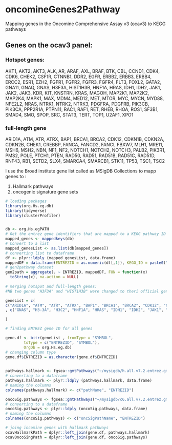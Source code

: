 # oncomineGenes2Pathway
Mapping genes in the Oncomine Comprehensive Assay v3 (ocav3) to KEGG pathways

## Genes on the ocav3 panel:

### Hotspot genes:

AKT1, AKT2, AKT3, ALK, AR, ARAF, AXL, BRAF, BTK, CBL, CCND1, CDK4, CDK6, CHEK2, CSF1R, CTNNB1, DDR2, EGFR, ERBB2, ERBB3, ERBB4, ERCC2, ESR1, EZH2, FGFR1, FGFR2, FGFR3, FGFR4, FLT3, FOXL2, GATA2, GNA11, GNAQ, GNAS, H3F3A, HIST1H3B, HNF1A, HRAS, IDH1, IDH2, JAK1, JAK2, JAK3, KDR, KIT, KNSTRN, KRAS, MAGOH, MAP2K1, MAP2K2, MAP2K4, MAPK1, MAX, MDM4, MED12, MET, MTOR, MYC, MYCN, MYD88, NFE2L2, NRAS, NTRK1, NTRK2, NTRK3, PDGFRA, PDGFRB, PIK3CB, PIK3CA, PPP2R1A, PTPN11, RAC1, RAF1, RET, RHEB, RHOA, ROS1, SF3B1, SMAD4, SMO, SPOP, SRC, STAT3, TERT, TOP1, U2AF1, XPO1


### full-length gene 

ARID1A, ATM, ATR, ATRX, BAP1, BRCA1, BRCA2, CDK12, CDKN1B, CDKN2A, CDKN2B, CHEK1, CREBBP, FANCA, FANCD2, FANCI, FBXW7, MLH1, MRE11, MSH6, MSH2, NBN, NF1, NF2, NOTCH1, NOTCH2, NOTCH3, PALB2, PIK3R1, PMS2, POLE, PTCH1, PTEN, RAD50, RAD51, RAD51B, RAD51C, RAD51D, RNF43, RB1, SETD2, SLX4, SMARCA4, SMARCB1, STK11, TP53, TSC1, TSC2

I use the Broad institute  gene list called as MSigDB Collections to mapp genes to :

1. Hallmark pathways
2. oncogenic signature gene sets


```r
# loading packages
library(org.Hs.eg.db)
library(tidyverse)
library(clusterProfiler)


db <- org.Hs.egPATH
# Get the entrez gene identifiers that are mapped to a KEGG pathway ID
mapped_genes <- mappedkeys(db)
# Convert to a list
mapped_genesList <- as.list(db[mapped_genes])
# converting list to dataframe
df <- plyr::ldply (mapped_genesList, data.frame)
mappedDF = data.frame(ENTREZID = as.numeric(df[,1]), KEGG_ID = paste0("map",df[,2]))
# gen2pathway dataset
gen2path = aggregate(. ~ ENTREZID, mappedDF, FUN = function(x) 
  toString(x), na.action = NULL)
  
# merging hotspot and full-length genes:
#NB two genes "H3F3A" and "HIST1H3B" were changed to theri official gene symbols; "H3-3A" and "H3C2" , respectively.

geneList = c(
c("ARID1A", "ATM", "ATR", "ATRX", "BAP1", "BRCA1", "BRCA2", "CDK12", "CDKN1B", "CDKN2A", "CDKN2B", "CHEK1", "CREBBP", "FANCA", "FANCD2", "FANCI", "FBXW7", "MLH1", "MRE11", "MSH6", "MSH2", "NBN", "NF1", "NF2", "NOTCH1", "NOTCH2", "NOTCH3", "PALB2", "PIK3R1", "PMS2", "POLE", "PTCH1", "PTEN", "RAD50", "RAD51", "RAD51B", "RAD51C", "RAD51D", "RNF43", "RB1", "SETD2", "SLX4", "SMARCA4", "SMARCB1", "STK11", "TP53", "TSC1", "TSC2")
, c("GNAS", "H3-3A", "H3C2", "HNF1A", "HRAS", "IDH1", "IDH2", "JAK1", "JAK2", "JAK3", "KDR", "KIT", "KNSTRN", "KRAS", "MAGOH", "MAP2K1", "MAP2K2", "MAP2K4", "MAPK1", "MAX", "MDM4", "MED12", "MET", "MTOR", "MYC", "MYCN", "MYD88", "NFE2L2", "NRAS", "NTRK1", "NTRK2", "NTRK3", "PDGFRA", "PDGFRB", "PIK3CB", "PIK3CA", "PPP2R1A", "PTPN11", "RAC1", "RAF1", "RET", "RHEB", "RHOA", "ROS1", "SF3B1", "SMAD4", "SMO", "SPOP", "SRC", "STAT3", "TERT", "TOP1", "U2AF1", "XPO1")

)

# finding ENTREZ gene ID for all genes

gene.df <- bitr(geneList , fromType = "SYMBOL",
        toType = c("ENTREZID", "SYMBOL"),
        OrgDb = org.Hs.eg.db)
# changing column type
gene.df$ENTREZID = as.character(gene.df$ENTREZID)
    

pathways.hallmark <- fgsea::gmtPathways("~/mysigdb/h.all.v7.2.entrez.gmt")
# converting to a dataframe
pathways.hallmark <- plyr::ldply (pathways.hallmark, data.frame)
# naming the columns
colnames(pathways.hallmark) <- c("pathName", "ENTREZID")

oncoSig.pathways <- fgsea::gmtPathways("~/mysigdb/c6.all.v7.2.entrez.gmt")
# converting to a dataframe
oncoSig.pathways <- plyr::ldply (oncoSig.pathways, data.frame)
# naming the columns
colnames(oncoSig.pathways) <- c("oncSigPathName", "ENTREZID")

# joing incomine genes with hallmark pathways
ocavHallmarkPath = dplyr::left_join(gene.df, pathways.hallmark)
ocavOncoSingPath = dplyr::left_join(gene.df, oncoSig.pathways)

```

